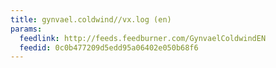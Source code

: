 ```yaml
---
title: gynvael.coldwind//vx.log (en)
params:
  feedlink: http://feeds.feedburner.com/GynvaelColdwindEN
  feedid: 0c0b477209d5edd95a06402e050b68f6
---
```

